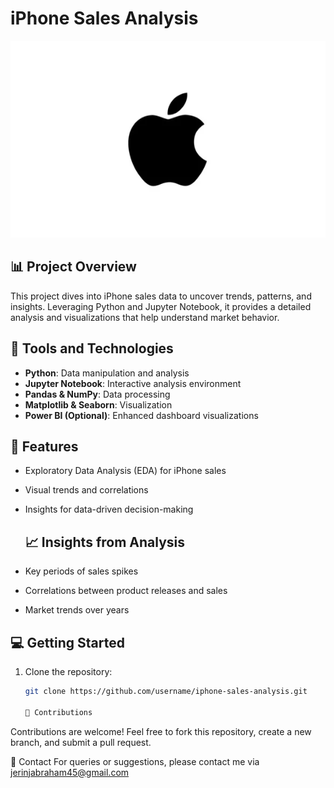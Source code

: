 # iPhone Sales Analysis

![Apple Logo](apple_logo.jpeg)

## 📊 Project Overview  
This project dives into iPhone sales data to uncover trends, patterns, and insights. Leveraging Python and Jupyter Notebook, it provides a detailed analysis and visualizations that help understand market behavior.

## 🧰 Tools and Technologies  
- **Python**: Data manipulation and analysis  
- **Jupyter Notebook**: Interactive analysis environment  
- **Pandas & NumPy**: Data processing  
- **Matplotlib & Seaborn**: Visualization  
- **Power BI (Optional)**: Enhanced dashboard visualizations  

## 🚀 Features  
- Exploratory Data Analysis (EDA) for iPhone sales  
- Visual trends and correlations  
- Insights for data-driven decision-making

  ## 📈 Insights from Analysis  
- Key periods of sales spikes  
- Correlations between product releases and sales  
- Market trends over years  

## 💻 Getting Started  
1. Clone the repository:  
   ```bash
   git clone https://github.com/username/iphone-sales-analysis.git

   🤝 Contributions
Contributions are welcome! Feel free to fork this repository, create a new branch, and submit a pull request.


📧 Contact
For queries or suggestions, please contact me via jerinjabraham45@gmail.com
